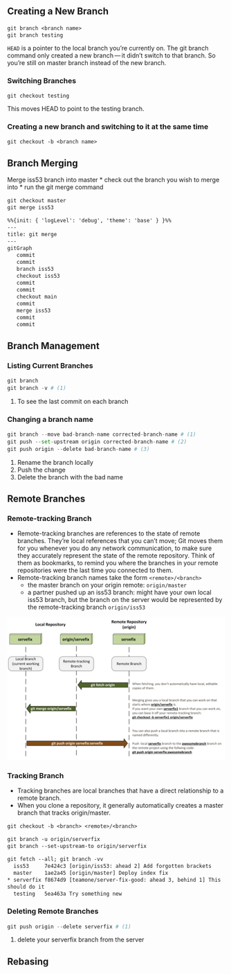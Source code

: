 ## Creating a New Branch

```git
git branch <branch name>
git branch testing
```

`HEAD` is a pointer to the local branch you’re currently on.
The git branch command only created a new branch — it didn’t switch to that branch. So you’re still on master branch instead of the new branch. 

### Switching Branches
```git
git checkout testing
```
This moves HEAD to point to the testing branch.

### Creating a new branch and switching to it at the same time
```git
git checkout -b <branch name>
```

## Branch Merging
Merge iss53 branch into master
    * check out the branch you wish to merge into
    * run the git merge command

```git
git checkout master
git merge iss53
```

```mermaid
%%{init: { 'logLevel': 'debug', 'theme': 'base' } }%%
---
title: git merge
---
gitGraph
   commit
   commit
   branch iss53
   checkout iss53
   commit
   commit
   checkout main
   commit
   merge iss53
   commit
   commit
```

## Branch Management
### Listing Current Branches
```python
git branch
git branch -v # (1)
```

1.  To see the last commit on each branch

### Changing a branch name
```python
git branch --move bad-branch-name corrected-branch-name # (1)
git push --set-upstream origin corrected-branch-name # (2)
git push origin --delete bad-branch-name # (3)
```

1.  Rename the branch locally
2.  Push the change
3.  Delete the branch with the bad name

## Remote Branches

### Remote-tracking Branch
* Remote-tracking branches are references to the state of remote branches. They’re local references that you can’t move; Git moves them for you whenever you do any network communication, to make sure they accurately represent the state of the remote repository. Think of them as bookmarks, to remind you where the branches in your remote repositories were the last time you connected to them.
* Remote-tracking branch names take the form `<remote>/<branch>`
    * the master branch on your origin remote: `origin/master`
    * a partner pushed up an iss53 branch: might have your own local iss53 branch, but the branch on the server would be represented by the remote-tracking branch `origin/iss53`

![remote tracking](../assets/images/git%20-%20Remote-tracking%20branches.png)

### Tracking Branch
* Tracking branches are local branches that have a direct relationship to a remote branch. 
* When you clone a repository, it generally automatically creates a master branch that tracks origin/master.


```git title='set up other tracking branches'
git checkout -b <branch> <remote>/<branch>
```

```git title='set up tracking branch for a existing local branch'
git branch -u origin/serverfix
git branch --set-upstream-to origin/serverfix
```

```git title='list tracking branches you have set up' hl_lines="1"
git fetch --all; git branch -vv
  iss53     7e424c3 [origin/iss53: ahead 2] Add forgotten brackets
  master    1ae2a45 [origin/master] Deploy index fix
* serverfix f8674d9 [teamone/server-fix-good: ahead 3, behind 1] This should do it
  testing   5ea463a Try something new
```

### Deleting Remote Branches
```python
git push origin --delete serverfix # (1)
```

1.  delete your serverfix branch from the server


## Rebasing

